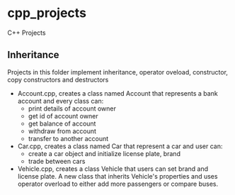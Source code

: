# cpp_projects
C++ Projects

## Inheritance

Projects in this folder implement inheritance, operator oveload, constructor, copy constructors and destructors
* Account.cpp, creates a class named Account that represents a bank account and every class can:
  * print details of account owner
  * get id of account owner
  * get balance of account
  * withdraw from account 
  * transfer to another account
* Car.cpp, creates a class named Car that represent a car and user can:
  * create a car object and initialize license plate, brand
  * trade between cars
* Vehicle.cpp, creates a class Vehicle that users can set brand and license plate. A new class that inherits Vehicle's properties and uses operator overload to either add more passengers or compare buses.
